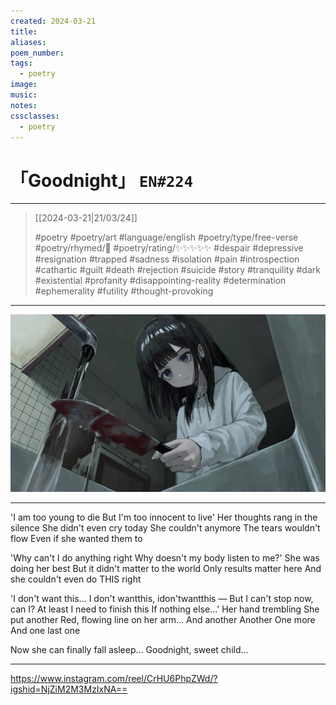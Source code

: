 ```yaml
---
created: 2024-03-21
title:
aliases:
poem_number:
tags:
  - poetry
image:
music:
notes:
cssclasses:
  - poetry
---
```

# 「Goodnight」 `EN#224`

---

> [[2024-03-21|21/03/24]]
> 
> #poetry 
> #poetry/art 
> #language/english 
> #poetry/type/free-verse 
> #poetry/rhymed/🔴 
> #poetry/rating/✨✨✨✨✨ 
> #despair #depressive #resignation #trapped #sadness #isolation #pain #introspection #cathartic #guilt #death #rejection #suicide #story #tranquility #dark #existential #profanity #disappointing-reality #determination #ephemerality #futility #thought-provoking 

---

![poem-goodnight](../!art/poem-goodnight.jpg)


---

'I am too young to die
But I'm too innocent to live'
Her thoughts rang in the silence
She didn't even cry today
She couldn't anymore
The tears wouldn't flow
Even if she wanted them to

'Why can't I do anything right
Why doesn't my body listen to me?'
She was doing her best
But it didn't matter to the world
Only results matter here
And she couldn't even do THIS right

'I don't want this...
I don't wantthis, idon'twantthis —
But I can't stop now, can I?
At least I need to finish this
If nothing else...'
Her hand trembling
She put another
Red, flowing line on her arm...
And another
Another
One more
And one last one

Now she can finally fall asleep...
Goodnight, sweet child...

---

https://www.instagram.com/reel/CrHU6PhpZWd/?igshid=NjZiM2M3MzIxNA==